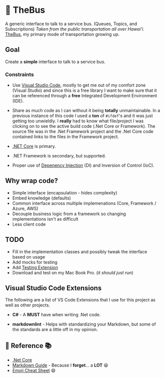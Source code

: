 # :bus: TheBus

A generic interface to talk to a service bus. (Queues, Topics, and Subscriptions) *Taken from the public transportation all over Hawai'i.*  [TheBus](http://www.thebus.org/), my primary mode of transportation growing up.

## Goal

Create a **simple** interface to talk to a service bus.

### Constraints

* Use [Visual Studio Code](https://code.visualstudio.com/), mostly to get me out of my comfort zone (Visual Studio) and since this is a free library I want to make sure that it can be referenced through a **free** Integrated Development Environment (IDE).

* Share as much code as I can without it being **totally** unmaintainable. In a previous instance of this code I used a **ton** of `#ifdef`'s and it was just getting too unwieldly. I **really** had to know what file/project I was clicking on to see the active build code (.Net Core or Framework).  The source file was in the .Net Framework project and the .Net Core code contained links to the files in the Framework project.

* [.NET Core](https://dotnet.microsoft.com/download/dotnet-core) is primary.

* .NET Framework is secondary, but supported.

* Proper use of [Depenency Injection](https://docs.microsoft.com/en-us/aspnet/core/fundamentals/dependency-injection) (DI) and Inversion of Control (IoC).

## Why wrap code?

* Simple interface (encapsulation - hides complexity)
* Embed knowledge (defaults)
* Common interface across multiple implemenations (Core, Framework / Azure, AWS)
* Decouple business logic from a framework so changing implementations isn't as difficult
* Less client code

## TODO

* Fill in the implementation classes and possibly tweak the interface based on usage
* Add mocks for testing
* Add [Testing Extension](https://code.visualstudio.com/api/working-with-extensions/testing-extension)
* Download and test on my Mac Book Pro. (*it should just run*)

## Visual Studio Code Extensions

The following are a list of VS Code Extensions that I use for this project as well as other projects.

* **C#** - A **MUST** have when writing .Net code.

* **markdownlint** - Helps with standardizing your Markdown, but some of the standards are a little off in my opinion.

## :book: Reference :books:

* [.Net Core](https://docs.microsoft.com/en-us/dotnet/core/)
* [Markdown Guide](https://www.markdownguide.org/basic-syntax) - Because I **forget**...  a **LOT** :laughing:
* [Emoji Cheat Sheet](https://www.webfx.com/tools/emoji-cheat-sheet/) :smile: